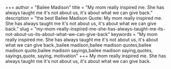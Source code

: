+++
author = "Bailee Madison"
title = "My mom really inspired me. She has always taught me it's not about us, it's about what we can give back."
description = "the best Bailee Madison Quote: My mom really inspired me. She has always taught me it's not about us, it's about what we can give back."
slug = "my-mom-really-inspired-me-she-has-always-taught-me-its-not-about-us-its-about-what-we-can-give-back"
keywords = "My mom really inspired me. She has always taught me it's not about us, it's about what we can give back.,bailee madison,bailee madison quotes,bailee madison quote,bailee madison sayings,bailee madison saying,quotes, sayings,quote, saying, motivation"
+++
My mom really inspired me. She has always taught me it's not about us, it's about what we can give back.
